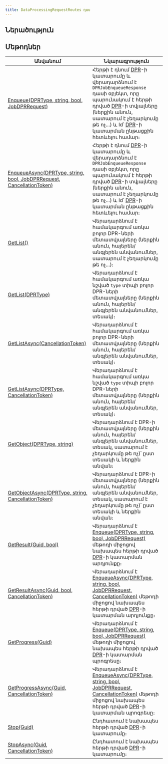 ```yaml
---
title: DataProcessingRequestRoutes դաս
---
```


## Ներածություն

## Մեթոդներ

| Անվանում | Նկարագրություն |
|----------|----------------|
| [Enqueue(DPRType, string, bool, JobDPRRequest)](DataProcessingRequestRoutes/Enqueue.md) | Հերթի է դնում [DPR](../../server_api/definitions/dpr.md)-ի կատարումը և վերադարձնում է `DPRJobEnqueueResponse` դասի օբյեկտ, որը պարունակում է հերթի դրված [DPR](../../server_api/definitions/dpr.md)-ի տվյալները (ներքին անուն, սատարում է չեղարկումը թե ոչ...) և Id՝ [DPR](../../server_api/definitions/dpr.md)-ի կատարման ընթացքին հետևելու համար։ |
| [EnqueueAsync(DPRType, string, bool, JobDPRRequest, CancellationToken)](DataProcessingRequestRoutes/EnqueueAsync.md) | Հերթի է դնում [DPR](../../server_api/definitions/dpr.md)-ի կատարումը և վերադարձնում է `DPRJobEnqueueResponse` դասի օբյեկտ, որը պարունակում է հերթի դրված [DPR](../../server_api/definitions/dpr.md)-ի տվյալները (ներքին անուն, սատարում է չեղարկումը թե ոչ...) և Id՝ [DPR](../../server_api/definitions/dpr.md)-ի կատարման ընթացքին հետևելու համար։ |
| [GetList()](DataProcessingRequestRoutes/GetList.md#dataprocessingrequestroutesgetlist-մեթոդ) | Վերադարձնում է համակարգում առկա բոլոր DPR-ների մետատվյալները (ներքին անուն, հայերեն/անգլերեն անվանումներ, սատարում է չեղարկումը թե ոչ...)։ |
| [GetList(DPRType)](DataProcessingRequestRoutes/GetList.md#dataprocessingrequestroutesgetlistdprtype-մեթոդ) | Վերադարձնում է համակարգում առկա նշված `type` տիպի բոլոր DPR-ների մետատվյալները (ներքին անուն, հայերեն/անգլերեն անվանումներ, տեսակ)։ |
| [GetListAsync(CancellationToken)](DataProcessingRequestRoutes/GetListAsync.md#dataprocessingrequestroutesgetlistasynccancellationtoken-մեթոդ) | Վերադարձնում է համակարգում առկա բոլոր DPR-ների մետատվյալները (ներքին անուն, հայերեն/անգլերեն անվանումներ, տեսակ)։ |
| [GetListAsync(DPRType, CancellationToken)](DataProcessingRequestRoutes/GetListAsync.md#dataprocessingrequestroutesgetlistasyncdprtype-cancellationtoken-մեթոդ) | Վերադարձնում է համակարգում առկա նշված `type` տիպի բոլոր DPR-ների մետատվյալները (ներքին անուն, հայերեն/անգլերեն անվանումներ, տեսակ)։ |
| [GetObject(DPRType, string)](DataProcessingRequestRoutes/GetObject.md) | Վերադարձնում է DPR-ի մետատվյալները (ներքին անուն, հայերեն/անգլերեն անվանումներ, տեսակ, սատարում է չեղարկումը թե ոչ)՝ ըստ տեսակի և ներքին անվան։ |
| [GetObjectAsync(DPRType, string, CancellationToken)](DataProcessingRequestRoutes/GetObjectAsync.md) | Վերադարձնում է DPR-ի մետատվյալները (ներքին անուն, հայերեն/անգլերեն անվանումներ, տեսակ, սատարում է չեղարկումը թե ոչ)՝ ըստ տեսակի և ներքին անվան։ |
| [GetResult(Guid, bool)](DataProcessingRequestRoutes/GetResult.md) | Վերադարձնում է [Enqueue(DPRType, string, bool, JobDPRRequest)](DataProcessingRequestRoutes/Enqueue.md) մեթոդի միջոցով նախապես հերթի դրված [DPR](../../server_api/definitions/dpr.md)-ի կատարման արդյունքը։ |
| [GetResultAsync(Guid, bool, CancellationToken)](DataProcessingRequestRoutes/GetResultAsync.md) | Վերադարձնում է [EnqueueAsync(DPRType, string, bool, JobDPRRequest, CancellationToken)](DataProcessingRequestRoutes/EnqueueAsync.md) մեթոդի միջոցով նախապես հերթի դրված [DPR](../../server_api/definitions/dpr.md)-ի կատարման արդյունքը։ |
| [GetProgress(Guid)](DataProcessingRequestRoutes/GetProgress.md) | Վերադարձնում է [Enqueue(DPRType, string, bool, JobDPRRequest)](DataProcessingRequestRoutes/Enqueue.md) մեթոդի միջոցով նախապես հերթի դրված [DPR](../../server_api/definitions/dpr.md)-ի կատարման պրոգրեսը։ |
| [GetProgressAsync(Guid, CancellationToken)](DataProcessingRequestRoutes/GetProgressAsync.md) | Վերադարձնում է [EnqueueAsync(DPRType, string, bool, JobDPRRequest, CancellationToken)](DataProcessingRequestRoutes/EnqueueAsync.md) մեթոդի միջոցով նախապես հերթի դրված [DPR](../../server_api/definitions/dpr.md)-ի կատարման պրոգրեսը։ |
| [Stop(Guid)](DataProcessingRequestRoutes/Stop.md) | Ընդհատում է նախապես հերթի դրված [DPR](../../server_api/definitions/dpr.md)-ի կատարումը։ |
| [StopAsync(Guid, CancellationToken)](DataProcessingRequestRoutes/StopAsync.md) | Ընդհատում է նախապես հերթի դրված [DPR](../../server_api/definitions/dpr.md)-ի կատարումը։ |